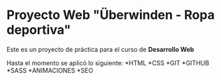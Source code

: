 # Proyecto Web "Überwinden - Ropa deportiva"

Este es un proyecto de práctica para el curso de **Desarrollo Web**

Hasta el momento se aplicó lo siguiente:
    *HTML
    *CSS
    *GIT
    *GITHUB
    *SASS
    *ANIMACIONES
    *SEO